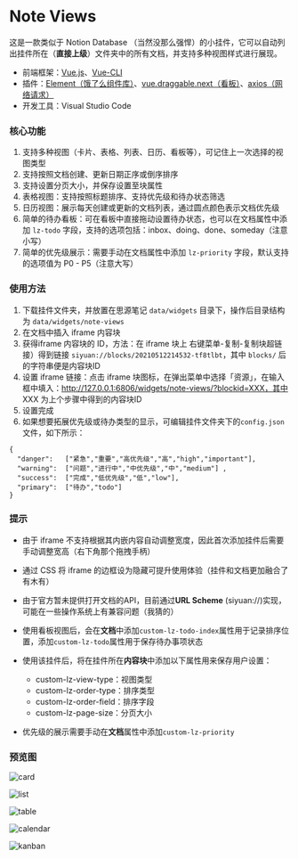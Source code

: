 # Note Views

这是一款类似于 Notion Database （当然没那么强悍）的小挂件，它可以自动列出挂件所在（**直接上级**）文件夹中的所有文档，并支持多种视图样式进行展现。

- 前端框架：[Vue.js](https://v3.cn.vuejs.org/)、[Vue-CLI](https://cli.vuejs.org/)
- 插件：[Element（饿了么组件库）](https://element-plus.gitee.io/#/zh-CN)、[vue.draggable.next（看板）](https://github.com/SortableJS/vue.draggable.next)、[axios（网络请求）](https://github.com/axios/axios)
- 开发工具：Visual Studio Code

### 核心功能

1. 支持多种视图（卡片、表格、列表、日历、看板等），可记住上一次选择的视图类型
2. 支持按照文档创建、更新日期正序或倒序排序
3. 支持设置分页大小，并保存设置至块属性
4. 表格视图：支持按照标题排序、支持优先级和待办状态筛选
5. 日历视图：展示每天创建或更新的文档列表，通过圆点颜色表示文档优先级
6. 简单的待办看板：可在看板中直接拖动设置待办状态，也可以在文档属性中添加 `lz-todo` 字段，支持的选项包括：inbox、doing、done、someday（注意小写）
7. 简单的优先级展示：需要手动在文档属性中添加 `lz-priority` 字段，默认支持的选项值为 P0 - P5（注意大写）

### 使用方法

1. 下载挂件文件夹，并放置在思源笔记 `data/widgets` 目录下，操作后目录结构为 `data/widgets/note-views`
2. 在文档中插入 iframe 内容块
3. 获得iframe 内容块的 ID，方法：在 iframe 块上 右键菜单-复制-复制块超链接）得到链接 `siyuan://blocks/20210512214532-tf8tlbt`，其中 `blocks/` 后的字符串便是内容块ID
3. 设置 iframe 链接：点击 iframe 块图标，在弹出菜单中选择「资源」，在输入框中填入：http://127.0.0.1:6806/widgets/note-views/?blockid=XXX，其中 XXX 为上个步骤中得到的内容块ID
4. 设置完成
5. 如果想要拓展优先级或待办类型的显示，可编辑挂件文件夹下的`config.json`文件，如下所示：
```
{
  "danger":   ["紧急","重要","高优先级","高","high","important"],
  "warning":  ["问题","进行中","中优先级","中","medium"] ,
  "success":  ["完成","低优先级","低","low"],
  "primary":  ["待办","todo"] 
}
```

### 提示

- 由于 iframe 不支持根据其内嵌内容自动调整宽度，因此首次添加挂件后需要手动调整宽高（右下角那个拖拽手柄）

- 通过 CSS 将 iframe 的边框设为隐藏可提升使用体验（挂件和文档更加融合了有木有）

- 由于官方暂未提供打开文档的API，目前通过**URL Scheme** (siyuan://)实现，可能在一些操作系统上有兼容问题（我猜的）

- 使用看板视图后，会在**文档**中添加`custom-lz-todo-index`属性用于记录排序位置，添加`custom-lz-todo`属性用于保存待办事项状态

- 使用该挂件后，将在挂件所在**内容块**中添加以下属性用来保存用户设置：

   - custom-lz-view-type：视图类型
   - custom-lz-order-type：排序类型
   - custom-lz-order-field：排序字段
   - custom-lz-page-size：分页大小

- 优先级的展示需要手动在**文档**属性中添加`custom-lz-priority`

   
### 预览图

![card](https://raw.githubusercontent.com/langzhou/siyuan-note/main/widget/preview/card.png) 

![list](https://raw.githubusercontent.com/langzhou/siyuan-note/main/widget/preview/list.png) 

![table](https://raw.githubusercontent.com/langzhou/siyuan-note/main/widget/preview/table.png) 

![calendar](https://raw.githubusercontent.com/langzhou/siyuan-note/main/widget/preview/calendar.png) 

![kanban](https://raw.githubusercontent.com/langzhou/siyuan-note/main/widget/preview/ban.png)
